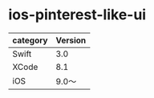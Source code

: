 # ios-pinterest-like-ui

|category | Version| 
|---|---|
| Swift | 3.0 |
| XCode | 8.1 |
| iOS | 9.0〜 |
